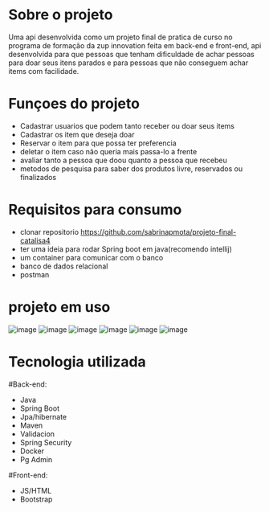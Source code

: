 # Sobre o projeto

Uma api desenvolvida como um projeto final de pratica de curso no programa de formação da zup innovation feita em back-end e front-end, api desenvolvida para que pessoas que tenham dificuldade de achar pessoas para doar seus itens parados e para pessoas que não conseguem achar items com facilidade.


# Funçoes do projeto

+ Cadastrar usuarios que podem tanto receber ou doar seus items
+ Cadastrar os item que deseja doar
+ Reservar o item para que possa ter preferencia 
+ deletar o item caso não queria mais passa-lo a frente
+ avaliar tanto a pessoa que doou quanto a pessoa que recebeu
+ metodos de pesquisa para saber dos produtos livre, reservados ou finalizados

# Requisitos para consumo

+ clonar repositorio https://github.com/sabrinapmota/projeto-final-catalisa4
+ ter uma ideia para rodar Spring boot em java(recomendo intellij)
+ um container para comunicar com o banco
+ banco de dados relacional
+ postman

# projeto em uso

![image](https://user-images.githubusercontent.com/97555758/198348806-a229c631-2291-44ca-87b8-4a16ea06d88b.png)
![image](https://user-images.githubusercontent.com/97555758/198348998-d5e5b2f9-5ab7-42d2-8e9a-468f0bd8a725.png)
![image](https://user-images.githubusercontent.com/97555758/198349658-de400288-7f53-477c-b0c8-cc8d7f568390.png)
![image](https://user-images.githubusercontent.com/97555758/198349813-b7b23399-75ba-42f4-af95-2908a1f50348.png)
![image](https://user-images.githubusercontent.com/97555758/198350121-a4dd0199-8a50-4daf-beee-7773af660663.png)
![image](https://user-images.githubusercontent.com/97555758/198350166-a3bd4c42-d5cd-4024-b797-c2f9737d1b81.png)



# Tecnologia utilizada

#Back-end:
+ Java
+ Spring Boot
+ Jpa/hibernate
+ Maven
+ Validacion
+ Spring Security
+ Docker
+ Pg Admin

#Front-end:
+ JS/HTML
+ Bootstrap
